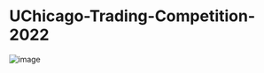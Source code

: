 # UChicago-Trading-Competition-2022

![image](https://github.com/ACquantclub/UChicago-Trading-Competition-2022/assets/89651168/4aca3505-72af-4829-95cb-648faebaad58)
